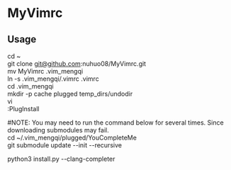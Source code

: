 # MyVimrc

## Usage
cd ~  
git clone git@github.com:nuhuo08/MyVimrc.git  
mv MyVimrc .vim_mengqi  
ln -s .vim_mengqi/.vimrc .vimrc  
cd .vim_mengqi  
mkdir -p cache plugged temp_dirs/undodir  
vi  
:PlugInstall  

#NOTE: You may need to run the command below for several times. Since downloading submodules may fail.  
cd ~/.vim_mengqi/plugged/YouCompleteMe  
git submodule update --init --recursive  

python3 install.py --clang-completer  
